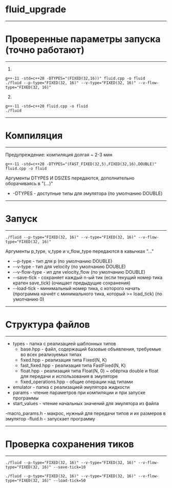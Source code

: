 # fluid_upgrade

------------------
# Проверенные параметры запуска (точно работают)
------------------

1.
```
g++-11 -std=c++20 -DTYPES="(FIXED(32,16))" fluid.cpp -o fluid
./fluid --p-type="FIXED(32, 16)" --v-type="FIXED(32, 16)" --v-flow-type="FIXED(32, 16)"
```

2.
```
g++-11 -std=c++20 fluid.cpp -o fluid
./fluid
```
------------------
# Компиляция
------------------
Предупреждение: компиляция долгая ~ 2-3 мин

```
g++-11 -std=c++20 -DTYPES="(FAST_FIXED(32,5),FIXED(32,16),DOUBLE)" fluid.cpp -o fluid
```

Аргументы DTYPES И DSIZES передаются, дополнительно оборачиваясь в "(...)"

- -DTYPES - доступные типы для эмулятора (по умолчанию DOUBLE)

------------------
# Запуск
------------------


```
./fluid --p-type="FIXED(32, 16)" --v-type="FIXED(32, 16)" --v-flow-type="FIXED(32, 16)"
```

Аргументы p_type, v_type и v_flow_type передаются в кавычках "..."

- --p-type - тип для p (по умолчанию DOUBLE)
- --v-type - тип для velocity (по умолчанию DOUBLE)
- --v-flow-type - ип для velocity_flow (по умолчанию DOUBLE)
- --save-tick - сохраняет каждый n-ый тик (если текущий номер тика кратен save_tick) (очищает предыдущие сохранения)
- --load-tick - минимальный номер тика, с которого начать (программа начнёт с минимального тика, который >= load_tick) (по умолчанию 0)

------------------
# Структура файлов
------------------
- types - папка с реализацией шаблонных типов
    - base.hpp - файл, содержащий базовые объявления, требуемые во всех реализуемых типах
    - fixed.hpp - реализация типа Fixed(N, K)
    - fast_fixed.hpp - реализация типа FastFixed(N, K)
    - float.hpp - реализация типа Float(N, 0) ~ обёртка double и float для передачи и использования в эмуляторе
    - fixed_operations.hpp - общие операции над типами
- emulator - папка с реализацией эмулятора жидкости
- params - чтение параметров при компиляции и при запуске программы
- start_values - чтение начальных значений для эмулятора из файла

-macro_params.h - макрос, нужный для передачи типов и их размеров в эмулятор
-fluid.h - запускает программу


------------------
# Проверка сохранения тиков
------------------

```
./fluid --p-type="FIXED(32, 16)" --v-type="FIXED(32, 16)" --v-flow-type="FIXED(32, 16)" --save-tick=10
```

```
./fluid --p-type="FIXED(32, 16)" --v-type="FIXED(32, 16)" --v-flow-type="FIXED(32, 16)" --load-tick=50
```